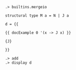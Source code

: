 ```ucm:hide
.> builtins.mergeio
```


```unison
structural type M a = N | J a

d = {{

{{ docExample 0 '(x -> J x) }}

{J}

}}
```

```ucm
.> add
.> display d
```